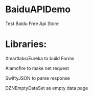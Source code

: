 # BaiduAPIDemo
Test Baidu Free Api Store
# Libraries:  
Xmartlabs/Eureka to build Forms


Alamofire to make net request


SwiftyJSON to parse response


DZNEmptyDataSet as empty data page


